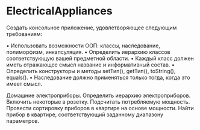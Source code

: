 # ElectricalAppliances
Создать консольное приложение, удовлетворяющее следующим требованиям:

•	Использовать возможности ООП: классы, наследование, полиморфизм, инкапсуляция.
•	Определить иерархию классов соответствующую вашей предметной области.
•	Каждый класс должен иметь отражающее смысл название и информативный состав.
•	Определить конструкторы и методы setТип(), getТип(), toString(), equals(). 
•	Наследование должно применяться только тогда, когда это имеет смысл.

Домашние электроприборы. Определить иерархию электроприборов.
Включить некоторые в розетку. Подсчитать потребляемую мощность. Провести сортировку приборов в квартире на основе мощности. 
Найти прибор в квартире, соответствующий заданному диапазону параметров.
